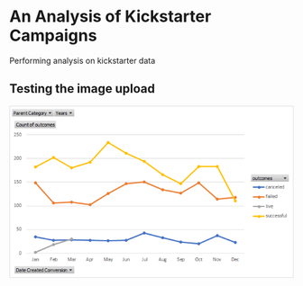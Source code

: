 # An Analysis of Kickstarter Campaigns
Performing analysis on kickstarter data
## Testing the image upload
![Outcomes Based on Launch Date](https://github.com/pcar22/kickstarter-analysis/blob/main/Outcomes%20Based%20on%20Launch%20Date.png)
